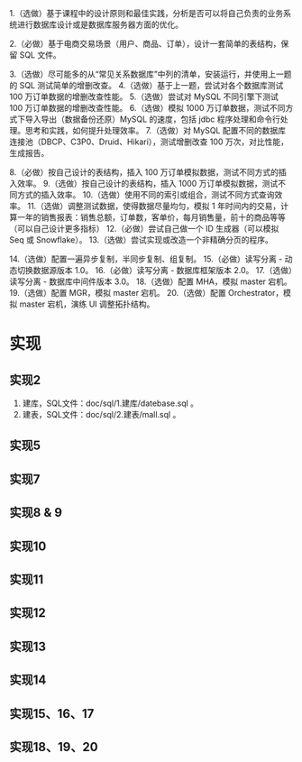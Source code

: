 1.（选做）基于课程中的设计原则和最佳实践，分析是否可以将自己负责的业务系统进行数据库设计或是数据库服务器方面的优化。

2.（必做）基于电商交易场景（用户、商品、订单），设计一套简单的表结构，保留 SQL 文件。

3.（选做）尽可能多的从“常见关系数据库”中列的清单，安装运行，并使用上一题的 SQL 测试简单的增删改查。
4.（选做）基于上一题，尝试对各个数据库测试 100 万订单数据的增删改查性能。
5.（选做）尝试对 MySQL 不同引擎下测试 100 万订单数据的增删改查性能。
6.（选做）模拟 1000 万订单数据，测试不同方式下导入导出（数据备份还原）MySQL 的速度，包括 jdbc 程序处理和命令行处理。思考和实践，如何提升处理效率。
7.（选做）对 MySQL 配置不同的数据库连接池（DBCP、C3P0、Druid、Hikari），测试增删改查 100 万次，对比性能，生成报告。

8.（必做）按自己设计的表结构，插入 100 万订单模拟数据，测试不同方式的插入效率。
9.（选做）按自己设计的表结构，插入 1000 万订单模拟数据，测试不同方式的插入效率。
10.（选做）使用不同的索引或组合，测试不同方式查询效率。
11.（选做）调整测试数据，使得数据尽量均匀，模拟 1 年时间内的交易，计算一年的销售报表：销售总额，订单数，客单价，每月销售量，前十的商品等等（可以自己设计更多指标）
12.（必做）尝试自己做一个 ID 生成器（可以模拟 Seq 或 Snowflake）。
13.（选做）尝试实现或改造一个非精确分页的程序。

14.（选做）配置一遍异步复制，半同步复制、组复制。
15.（必做）读写分离 - 动态切换数据源版本 1.0。
16.（必做）读写分离 - 数据库框架版本 2.0。
17.（选做）读写分离 - 数据库中间件版本 3.0。
18.（选做）配置 MHA，模拟 master 宕机。
19.（选做）配置 MGR，模拟 master 宕机。
20.（选做）配置 Orchestrator，模拟 master 宕机，演练 UI 调整拓扑结构。

# 实现

## 实现2
1. 建库，SQL文件：doc/sql/1.建库/datebase.sql 。
2. 建表，SQL文件：doc/sql/2.建表/mall.sql 。

## 实现5

## 实现7

## 实现8 & 9

## 实现10

## 实现11

## 实现12

## 实现13

## 实现14

## 实现15、16、17

## 实现18、19、20